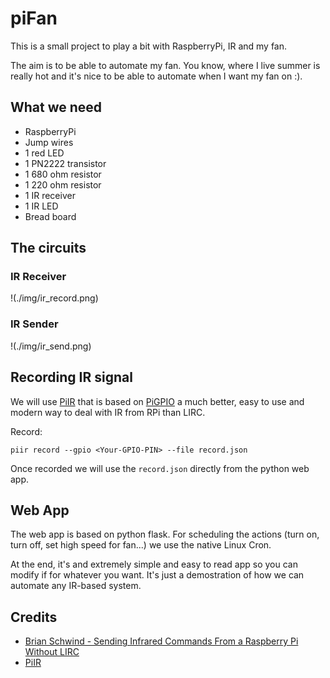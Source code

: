 # piFan
This is a small project to play a bit with RaspberryPi, IR and my fan.

The aim is to be able to automate my fan. You know, where I live summer is really hot and it's nice to be able to automate when I want my fan on :).

## What we need
- RaspberryPi
- Jump wires
- 1 red LED
- 1 PN2222 transistor
- 1 680 ohm resistor
- 1 220 ohm resistor
- 1 IR receiver
- 1 IR LED
- Bread board

## The circuits

### IR Receiver
!(./img/ir_record.png)
### IR Sender
!(./img/ir_send.png)
## Recording IR signal
We will use [PiIR](https://github.com/ts1/PiIR) that is based on [PiGPIO](http://abyz.me.uk/rpi/pigpio/) a much better, easy to use and modern way to deal with IR from RPi than LIRC.

Record:
```
piir record --gpio <Your-GPIO-PIN> --file record.json
```
Once recorded we will use the `record.json` directly from the python web app.

## Web App
The web app is based on python flask. For scheduling the actions (turn on, turn off, set high speed for fan...) we use the native Linux Cron.

At the end, it's and extremely simple and easy to read app so you can modify if for whatever you want. It's just a demostration of how we can automate any IR-based system.

## Credits
- [Brian Schwind - Sending Infrared Commands From a Raspberry Pi Without LIRC](https://blog.bschwind.com/2016/05/29/sending-infrared-commands-from-a-raspberry-pi-without-lirc/)
- [PiIR](https://github.com/ts1/PiIR) 